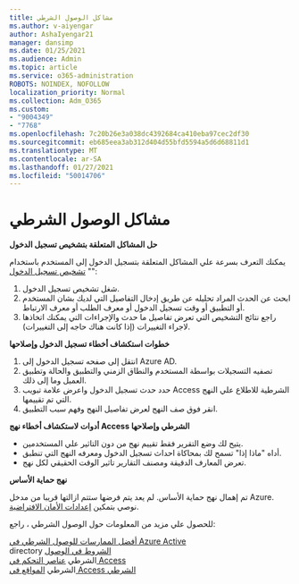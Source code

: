 ```yaml
---
title: مشاكل الوصول الشرطي
ms.author: v-aiyengar
author: AshaIyengar21
manager: dansimp
ms.date: 01/25/2021
ms.audience: Admin
ms.topic: article
ms.service: o365-administration
ROBOTS: NOINDEX, NOFOLLOW
localization_priority: Normal
ms.collection: Adm_O365
ms.custom:
- "9004349"
- "7768"
ms.openlocfilehash: 7c20b26e3a038dc4392684ca410eba97cec2df30
ms.sourcegitcommit: eb685eea3ab312d404d55bfd5594a5d6d68811d1
ms.translationtype: MT
ms.contentlocale: ar-SA
ms.lasthandoff: 01/27/2021
ms.locfileid: "50014706"
---
```

# <a name="conditional-access-issues"></a>مشاكل الوصول الشرطي

**حل المشاكل المتعلقة بتشخيص تسجيل الدخول**

يمكنك التعرف بسرعة علي المشاكل المتعلقة بتسجيل الدخول إلى المستخدم باستخدام " [تشخيص تسجيل الدخول](https://portal.azure.com/#blade/Microsoft_AAD_IAM/ActiveDirectoryMenuBlade/diagnose/symptomId/ms_aad_dxp_signin_caDiagnoseAndSolveSummarySymptom)":

1. شغل تشخيص تسجيل الدخول.
1. ابحث عن الحدث المراد تحليله عن طريق إدخال التفاصيل التي لديك بشان المستخدم أو التطبيق أو وقت تسجيل الدخول أو معرف الطلب أو معرف الارتباط.
1. راجع نتائج التشخيص التي تعرض تفاصيل ما حدث والإجراءات التي يمكنك اتخاذها لاجراء التغييرات (إذا كانت هناك حاجه إلى التغييرات).

**خطوات استكشاف أخطاء تسجيل الدخول وإصلاحها** 

1. انتقل إلى صفحه تسجيل الدخول إلى Azure AD.
1. تصفيه التسجيلات بواسطة المستخدم والنطاق الزمني والتطبيق والحالة وتطبيق العميل وما إلى ذلك.
1. حدد حدث تسجيل الدخول واعرض علامة تبويب Access الشرطية للاطلاع علي النهج التي تم تقييمها.
1. انقر فوق صف النهج لعرض تفاصيل النهج وفهم سبب التطبيق.

**أدوات لاستكشاف أخطاء نهج Access الشرطي وإصلاحها**

- يتيح لك وضع التقرير فقط تقييم نهج من دون التاثير علي المستخدمين.
- أداه "ماذا إذا" تسمح لك بمحاكاة احداث تسجيل الدخول ومعرفه النهج التي تنطبق.
- تعرض المعارف الدقيقة ومصنف التقارير تاثير الوقت الحقيقي لكل نهج.

**نهج حماية الأساس**

تم إهمال نهج حماية الأساس. لم يعد يتم فرضها ستتم ازالتها قريبا من مدخل Azure. نوصي بتمكين [إعدادات الأمان الافتراضية](https://docs.microsoft.com/azure/active-directory/fundamentals/concept-fundamentals-security-defaults).

للحصول علي مزيد من المعلومات حول الوصول الشرطي ، راجع:

[أفضل الممارسات للوصول الشرطي في Azure Active](https://docs.microsoft.com/azure/active-directory/conditional-access/best-practices)  
 directory [الشروط في الوصول](https://docs.microsoft.com/azure/active-directory/conditional-access/best-practices)  
 الشرطي [عناصر التحكم في Access](https://docs.microsoft.com/azure/active-directory/conditional-access/controls)  
 الشرطي [المواقع في Access الشرطي](https://docs.microsoft.com/azure/active-directory/conditional-access/location-condition)

